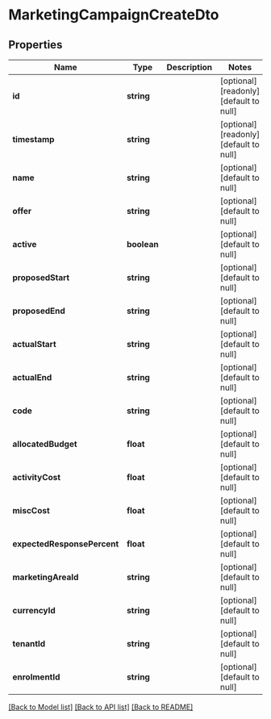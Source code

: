# MarketingCampaignCreateDto

## Properties
Name | Type | Description | Notes
------------ | ------------- | ------------- | -------------
**id** | **string** |  | [optional] [readonly] [default to null]
**timestamp** | **string** |  | [optional] [readonly] [default to null]
**name** | **string** |  | [optional] [default to null]
**offer** | **string** |  | [optional] [default to null]
**active** | **boolean** |  | [optional] [default to null]
**proposedStart** | **string** |  | [optional] [default to null]
**proposedEnd** | **string** |  | [optional] [default to null]
**actualStart** | **string** |  | [optional] [default to null]
**actualEnd** | **string** |  | [optional] [default to null]
**code** | **string** |  | [optional] [default to null]
**allocatedBudget** | **float** |  | [optional] [default to null]
**activityCost** | **float** |  | [optional] [default to null]
**miscCost** | **float** |  | [optional] [default to null]
**expectedResponsePercent** | **float** |  | [optional] [default to null]
**marketingAreaId** | **string** |  | [optional] [default to null]
**currencyId** | **string** |  | [optional] [default to null]
**tenantId** | **string** |  | [optional] [default to null]
**enrolmentId** | **string** |  | [optional] [default to null]

[[Back to Model list]](../README.md#documentation-for-models) [[Back to API list]](../README.md#documentation-for-api-endpoints) [[Back to README]](../README.md)


